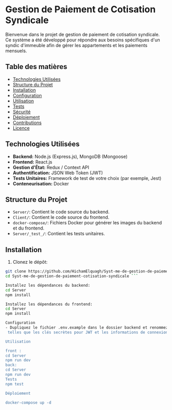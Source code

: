 # Gestion de Paiement de Cotisation Syndicale

Bienvenue dans le projet de gestion de paiement de cotisation syndicale. Ce système a été développé pour répondre aux besoins spécifiques d'un syndic d'immeuble afin de gérer les appartements et les paiements mensuels.

## Table des matières

- [Technologies Utilisées](#technologies-utilisées)
- [Structure du Projet](#structure-du-projet)
- [Installation](#installation)
- [Configuration](#configuration)
- [Utilisation](#utilisation)
- [Tests](#tests)
- [Sécurité](#sécurité)
- [Déploiement](#déploiement)
- [Contributions](#contributions)
- [Licence](#licence)

## Technologies Utilisées

- **Backend:** Node.js (Express.js), MongoDB (Mongoose)
- **Frontend:** React.js
- **Gestion d'État:** Redux / Context API
- **Authentification:** JSON Web Token (JWT)
- **Tests Unitaires:** Framework de test de votre choix (par exemple, Jest)
- **Conteneurisation:** Docker

## Structure du Projet

- `Server/`: Contient le code source du backend.
- `Client/`: Contient le code source du frontend.
- `docker-compose/`: Fichiers Docker pour générer les images du backend et du frontend.
- `Server/_test_/`: Contient les tests unitaires.

## Installation

1. Clonez le dépôt:

```bash
git clone https://github.com/HichamElquagh/Syst-me-de-gestion-de-paiement-cotisation-syndicale.git
cd Syst-me-de-gestion-de-paiement-cotisation-syndicale ```

Installez les dépendances du backend:
cd Server
npm install

Installez les dépendances du frontend:
cd Server
npm install

Configuration
- Dupliquez le fichier .env.example dans le dossier backend et renommez-le en .env. Configurez les variables d'environnement nécessaires,
 telles que les clés secrètes pour JWT et les informations de connexion à la base de données MongoDB.

Utilisation

front :
cd Server
npm run dev 
back:
cd Server
npm run dev
Tests
npm test

Déploiement

docker-compose up -d







